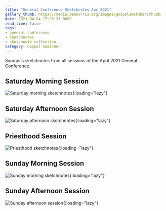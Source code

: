 ```yaml
---
title: "General Conference Sketchnotes Apr 2021"
gallery_thumb: https://media.bennorris.org/images/gospelsketcher/thumbs/apr-21-1-sat-am.jpg
date: 2021-04-04 17:26:33-0600
read_time: false
tags:
- general conference
- sketchnotes
- sketchnote collection
category: Gospel Sketcher
---
```


Synopsis sketchnotes from all sessions of the April 2021 General Conference.

## Saturday Morning Session

![Saturday morning sketchnotes](https://media.bennorris.org/images/gospelsketcher/general-conference/apr-2021/apr-21-1-sat-am.jpg){:loading="lazy"}

## Saturday Afternoon Session

![Saturday afternoon sketchnotes](https://media.bennorris.org/images/gospelsketcher/general-conference/apr-2021/apr-21-2-sat-pm.jpg){:loading="lazy"}

## Priesthood Session

![Priesthood sketchnotes](https://media.bennorris.org/images/gospelsketcher/general-conference/apr-2021/apr-21-3-priesthood.jpg){:loading="lazy"}

## Sunday Morning Session

![Sunday morning sketchnotes](https://media.bennorris.org/images/gospelsketcher/general-conference/apr-2021/apr-21-4-sun-am.jpg){:loading="lazy"}

## Sunday Afternoon Session

![Sunday afternoon session](https://media.bennorris.org/images/gospelsketcher/general-conference/apr-2021/apr-21-5-sun-pm.jpg){:loading="lazy"}
